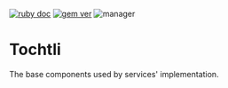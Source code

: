 [![ruby doc](https://img.shields.io/badge/docs-YARD-green.svg?style=flat-square)](https://rdoc.puzzleflow.com/tochtli/v0.3.0/)
[![gem ver](https://img.shields.io/badge/gem-0.3.0-blue.svg?style=flat-square)](https://gems.puzzleflow.com/gems/tochtli)
![manager](https://img.shields.io/badge/manager-Rafa%C5%82%20Bigaj-yellow.svg?style=flat-square)

# Tochtli

The base components used by services' implementation.

